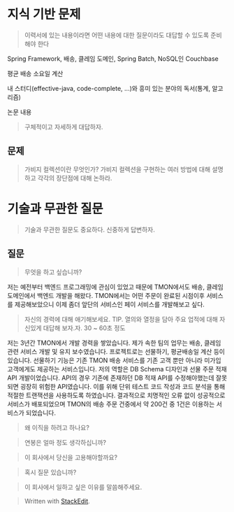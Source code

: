 # 지식 기반 문제

> 이력서에 있는 내용이라면 어떤 내용에 대한 질문이라도 대답할 수 있도록 준비해야 한다

Spring Framework, 배송, 클레임 도메인, Spring Batch, NoSQL인 Couchbase

평균 배송 소요일 계산

내 스터디(effective-java, code-complete, ...)와 흥미 있는 분야의 독서(통계, 알고리즘)

논문 내용


> 구체적이고 자세하게 대답하자. 

## 문제

> 가비지 컬렉션이란 무엇인가? 가비지 컬렉션을 구현하는 여러 방법에 대해 설명하고 각각의 장단점에 대해 논하라.

# 기술과 무관한 질문

>기술과 무관한 질문도 중요하다. 신중하게 답변하자. 

## 질문 

> 무엇을 하고 싶습니까?

저는 예전부터 백엔드 프로그래밍에 관심이 있었고 때문에 TMON에서도 배송, 클레임 도메인에서 백엔드 개발을 해왔다. TMON에서는 어떤 주문이 완료된 시점이후 서비스를 제공해보았으니 이제 좀더 앞단의 서비스인 페이 서비스를 개발해보고 싶다. 

> 자신의 경력에 대해 애기해보세요.
> TIP. 열의와 열정을 담아 주요 업적에 대해 자신있게 대답해 보자.자. 30 ~ 60초 정도

저는 3년간 TMON에서 개발 경력을 쌓았습니다. 제가 속한 팀의 업무는 배송, 클레임 관련 서비스 개발 및 유지 보수였습니다. 프로젝트로는 선물하기, 평균배송일 계산 등이 있습니다. 선물하기 기능은 기존 TMON 배송 서비스를 기존 고객 뿐만 아니라 미가입 고객에게도 제공하는 서비스입니다. 저의 역할은 DB Schema 디자인과 선물 주문 적재 API 개발이었습니다. API의 경우 기존에 존재하던 DB 적재 API를 수정해야했는데 잘못되면 굉장히 위험한 API였습니다.  이를 위해 단위 테스트 코드 작성과 코드 분석을 통해 적절한 트랜잭션을 사용하도록 하였습니다. 결과적으로 치명적인 오류 없이 성공적으로 서비스가 배포되었으며 TMON의 배송 주문 건중에서 약 200건 중 1건은 이용하는 서비스가 되었습니다. 

> 왜 이직을 하려고 하나요?



> 연봉은 얼마 정도 생각하십니까?

> 이 회사에서 당신을 고용해야할까요?

> 혹시 질문 있습니까?

> 이 회사에서 일하고 싶은 이유를 말씀해주세요.




> Written with [StackEdit](https://stackedit.io/).
<!--stackedit_data:
eyJoaXN0b3J5IjpbLTgzNzM3MTczOSwxOTQwOTc3MTYsMTQ5NT
AwMjQ3MSw5Mjc5NjI3MTEsLTEwNTUzMjY5NTUsLTEyOTI3MDk3
MjAsLTE5NjMwODUxMjZdfQ==
-->